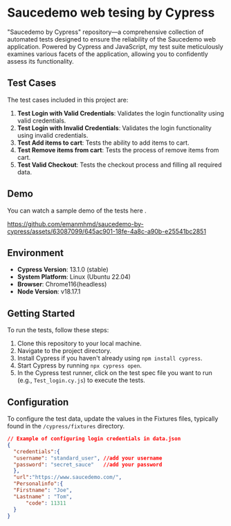 # Saucedemo web tesing by Cypress

"Saucedemo by Cypress" repository—a comprehensive collection of automated tests designed to ensure the reliability of the Saucedemo web application. Powered by Cypress and JavaScript, my test suite meticulously examines various facets of the application, allowing you to confidently assess its functionality.  
  

## Test Cases  

The test cases included in this project are:  

1. **Test Login with Valid Credentials**: Validates the login functionality using valid credentials.  
2. **Test Login with Invalid Credentials**: Validates the login functionality using invalid credentials.  
3. **Test Add items to cart**: Tests the ability to add items to cart.  
4. **Test Remove items from cart**: Tests the process of remove items from cart.  
5. **Test Valid Checkout**: Tests the checkout process and filling all required data.  

   
## Demo  
  
You can watch a sample demo of the tests here .  

https://github.com/emanmhmd/saucedemo-by-cypress/assets/63087099/645ac901-18fe-4a8c-a90b-e25541bc2851


## Environment  

- **Cypress Version**: 13.1.0 (stable)  
- **System Platform**: Linux (Ubuntu 22.04)
- **Browser**: Chrome116(headless)    
- **Node Version**:   v18.17.1  

## Getting Started  

To run the tests, follow these steps:  

1. Clone this repository to your local machine.  
2. Navigate to the project directory.  
3. Install Cypress if you haven't already using `npm install cypress`.  
4. Start Cypress by running `npx cypress open`.  
5. In the Cypress test runner, click on the test spec file you want to run (e.g., `Test_login.cy.js`) to execute the tests.  

## Configuration  

To configure the test data, update the values in the Fixtures files, typically found in the `/cypress/fixtures` directory.  

```JSON
// Example of configuring login credentials in data.json
{
  "credentials":{
  "username": "standard_user", //add your username
  "password": "secret_sauce"   //add your password
  },
  "url":"https://www.saucedemo.com/",
  "Personalinfo":{
  "Firstname": "Joe",
  "Lastname" : "Tom",
      "code": 11311
  }
}


